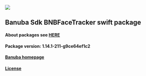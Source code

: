 [![](https://www.banuba.com/hubfs/Banuba_November2018/Images/Banuba%20SDK.png)](https://docs.banuba.com/face-ar-sdk-v1/ios/ios_overview)

## Banuba Sdk BNBFaceTracker swift package

#### About packages see [HERE](https://docs.banuba.com/face-ar-sdk-v1/ios/ios_packages)

#### Package version: **1.14.1-211-g9ce64ef1c2**

#### **[Banuba homepage](https://banuba.com)**

#### **[License](https://www.banuba.com/terms)**
